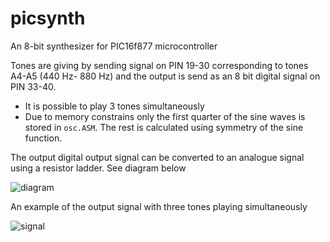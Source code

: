# picsynth
An 8-bit synthesizer for PIC16f877 microcontroller 

Tones are giving by sending signal on PIN 19-30 corresponding to tones A4-A5 (440 Hz- 880 Hz) and
the output is send as an 8 bit digital signal on PIN 33-40. 

* It is possible to play 3 tones simultaneously
* Due to memory constrains only the first quarter of the sine waves is stored in `osc.ASM`. The rest is calculated using symmetry of the sine function.

The output digital output signal can be converted to an analogue signal using a resistor ladder. See diagram below 

![diagram](https://lmelbye.github.com/picsynth/images/diagram.png)

An example of the output signal with three tones playing simultaneously 

![signal](https://lmelbye.github.com/picsynth/images/tone.jpg)
